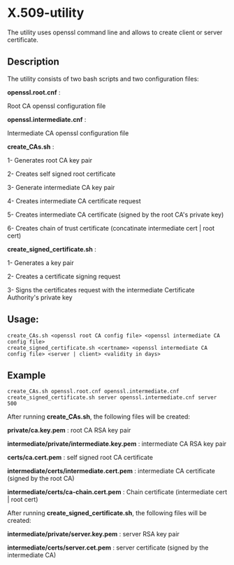 # X.509-utility

The utility uses openssl command line and allows to create client or server certificate.

## Description

The utility consists of two bash scripts and two configuration files:

**openssl.root.cnf** : 

Root CA openssl configuration file

**openssl.intermediate.cnf** : 

Intermediate CA openssl configuration file

**create_CAs.sh** : 

1- Generates root CA key pair     

2- Creates self signed root certificate

3- Generate intermediate CA key pair  

4- Creates intermediate CA certificate request

5- Creates intermediate CA certificate (signed by the root CA's private key)

6- Creates chain of trust certificate (concatinate intermediate cert | root cert)              

**create_signed_certificate.sh** :

1- Generates a key pair

2- Creates a certificate signing request

3- Signs the certificates request with the intermediate Certificate Authority's private key

## Usage: 

```shell
create_CAs.sh <openssl root CA config file> <openssl intermediate CA config file>
create_signed_certificate.sh <certname> <openssl intermediate CA config file> <server | client> <validity in days>
```

## Example

```shell
create_CAs.sh openssl.root.cnf openssl.intermediate.cnf 
create_signed_certificate.sh server openssl.intermediate.cnf server 500
```

After running **create_CAs.sh**, the following files will be created:

**private/ca.key.pem** : root CA RSA key pair

**intermediate/private/intermediate.key.pem** : intermediate CA RSA key pair

**certs/ca.cert.pem** : self signed root CA certificate

**intermediate/certs/intermediate.cert.pem** : intermediate CA certificate (signed by the root CA)

**intermediate/certs/ca-chain.cert.pem** : Chain certificate (intermediate cert | root cert)

After running **create_signed_certificate.sh**, the following files will be created:

**intermediate/private/server.key.pem** : server RSA key pair

**intermediate/certs/server.cet.pem** : server certificate (signed by the intermediate CA)
